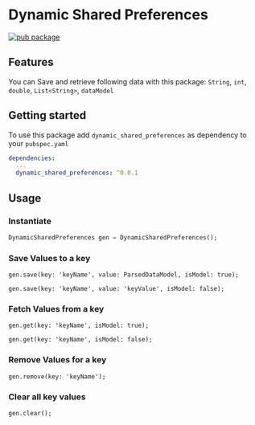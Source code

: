 # Dynamic Shared Preferences
[![pub package](https://img.shields.io/pub/v/dynamic_shared_preferences.svg?color=blue)](https://pub.dev/packages/dynamic_shared_preferences)

## Features
You can Save and retrieve following data with this package: 
`String`,  `int`,  `double`,  `List<String>`,  `dataModel`  

## Getting started

To use this package add `dynamic_shared_preferences` as dependency to your `pubspec.yaml`

```yaml
dependencies:
  ...
  dynamic_shared_preferences: ^0.0.1
```

## Usage

### Instantiate

```dart
DynamicSharedPreferences gen = DynamicSharedPreferences();
```

### Save Values to a key

```
gen.save(key: 'keyName', value: ParsedDataModel, isModel: true);
```
```
gen.save(key: 'keyName', value: 'keyValue', isModel: false);
```

### Fetch Values  from a key

```
gen.get(key: 'keyName', isModel: true);
```
```
gen.get(key: 'keyName', isModel: false);
```

### Remove Values for a key 

```
gen.remove(key: 'keyName');
```

### Clear all key values

```
gen.clear();
```
